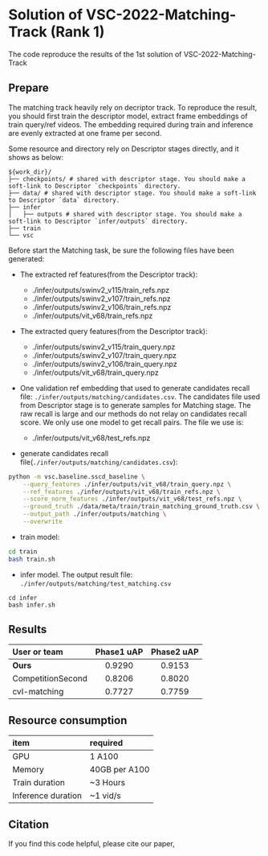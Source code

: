 # Solution of VSC-2022-Matching-Track (Rank 1)
The code reproduce the results of the 1st solution of VSC-2022-Matching-Track

## Prepare

The matching track heavily rely on decriptor track. To reproduce the result, you should first train the descriptor model, extract frame embeddings of train query/ref videos. The embedding required during train and inference are evenly extracted at one frame per second.   

Some resource and directory rely on Descriptor stages directly, and it shows as below:

```
${work_dir}/
├── checkpoints/ # shared with descriptor stage. You should make a soft-link to Descriptor `checkpoints` directory.
├── data/ # shared with descriptor stage. You should make a soft-link to Descriptor `data` directory.
├── infer
│   ├── outputs # shared with descriptor stage. You should make a soft-link to Descriptor `infer/outputs` directory.
├── train 
└── vsc
```

Before start the Matching task, be sure the following files have been generated:

- The extracted ref features(from the Descriptor track):
    - ./infer/outputs/swinv2_v115/train_refs.npz
    - ./infer/outputs/swinv2_v107/train_refs.npz
    - ./infer/outputs/swinv2_v106/train_refs.npz
    - ./infer/outputs/vit_v68/train_refs.npz

- The extracted query features(from the Descriptor track):
   - ./infer/outputs/swinv2_v115/train_query.npz
   - ./infer/outputs/swinv2_v107/train_query.npz
   - ./infer/outputs/swinv2_v106/train_query.npz
   - ./infer/outputs/vit_v68/train_query.npz

- One validation ref embedding that used to generate candidates recall file: `./infer/outputs/matching/candidates.csv`. The candidates file used from Descriptor stage is to generate samples for Matching stage. The raw recall is large and our methods do not relay on candidates recall score. We only use one model to get recall pairs. The file we use is:
    - ./infer/outputs/vit_v68/test_refs.npz

- generate candidates recall file(`./infer/outputs/matching/candidates.csv`): 

``` bash
python -m vsc.baseline.sscd_baseline \
    --query_features ./infer/outputs/vit_v68/train_query.npz \
    --ref_features ./infer/outputs/vit_v68/train_refs.npz \
    --score_norm_features ./infer/outputs/vit_v68/test_refs.npz \
    --ground_truth ./data/meta/train/train_matching_ground_truth.csv \
    --output_path ./infer/outputs/matching \
    --overwrite

```

- train model:

```bash
cd train
bash train.sh
```

- infer model. The output result file: `./infer/outputs/matching/test_matching.csv`
```
cd infer
bash infer.sh
```

## Results
| User or team | Phase1 uAP |  Phase2 uAP |
| :----| :----:|:----: |
| **Ours** | 0.9290 | 0.9153|
| CompetitionSecond | 0.8206 | 0.8020 |
| cvl-matching | 0.7727 | 0.7759 |



## Resource consumption

|item |required  |
| :---| :----|
| GPU | 1 A100 |
| Memory | 40GB per A100|
| Train duration | ~3 Hours | 
| Inference duration | ~1 vid/s | 

## Citation
If you find this code helpful, please cite our paper,
```

```